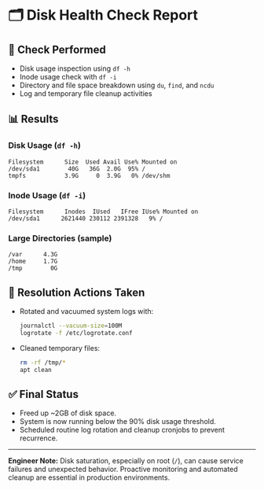 
# 🗂️ Disk Health Check Report

## 🧪 Check Performed
- Disk usage inspection using `df -h`
- Inode usage check with `df -i`
- Directory and file space breakdown using `du`, `find`, and `ncdu`
- Log and temporary file cleanup activities

## 📊 Results

### Disk Usage (`df -h`)
```
Filesystem      Size  Used Avail Use% Mounted on
/dev/sda1        40G   36G  2.0G  95% /
tmpfs           3.9G     0  3.9G   0% /dev/shm
```

### Inode Usage (`df -i`)
```
Filesystem      Inodes  IUsed   IFree IUse% Mounted on
/dev/sda1      2621440 230112 2391328   9% /
```

### Large Directories (sample)
```
/var      4.3G
/home     1.7G
/tmp        0G
```

## 🧹 Resolution Actions Taken

- Rotated and vacuumed system logs with:
  ```bash
  journalctl --vacuum-size=100M
  logrotate -f /etc/logrotate.conf
  ```
- Cleaned temporary files:
  ```bash
  rm -rf /tmp/*
  apt clean
  ```

## ✅ Final Status

- Freed up ~2GB of disk space.
- System is now running below the 90% disk usage threshold.
- Scheduled routine log rotation and cleanup cronjobs to prevent recurrence.

---

**Engineer Note:** Disk saturation, especially on root (`/`), can cause service failures and unexpected behavior. Proactive monitoring and automated cleanup are essential in production environments.

